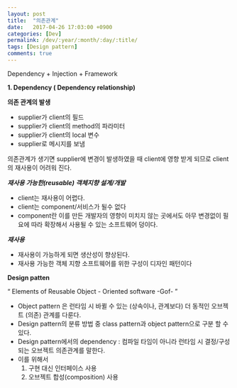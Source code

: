```yaml
---
layout: post
title:  "의존관계"
date:   2017-04-26 17:03:00 +0900
categories: [Dev]
permalink: /dev/:year/:month/:day/:title/
tags: [Design pattern]
comments: true
---
```

Dependency + Injection + Framework

**1. Dependency ( Dependency relationship)**

**의존 관계의 발생**
- supplier가 client의 필드
- supplier가 client의 method의 파라미터
- supplier가 client의 local 변수
- supplier로 메시지를 보냄

 의존관계가 생기면 supplier에 변경이 발생하였을 때 client에 영향 받게 되므로 client의 재사용이 어려워 진다.

***재사용 가능한(reusable) 객체지향 설계/개발***
- client는 재사용이 어렵다.
- client는 component/서비스가 될수 없다
- component란 이를 만든 개발자의 영향이 미치지 않는 곳에서도 아무 변경없이 필요에 따라 확장해서 사용될 수 있는 소프트웨어 덩이다.

***재사용***
- 재사용이 가능하게 되면 생산성이 향상된다.
- 재사용 가능한 객체 지향 소프트웨어를 위한 구성이 디자인 패턴이다

**Design patten**

“ Elements of Reusable Object - Oriented software -Gof- ”

- Object pattern 은 런타임 시 바뀔 수 있는 (상속이나, 관계보다) 더 동적인 오브젝트  (의존) 관계를 다룬다.
- Design pattern의 분류 방법 중 class pattern과 object pattern으로 구분 할 수 있다.
- Design pattern에서의  dependency : 컴파일 타임이 아니라 런타임 시 결정/구성되는 오브젝트 의존관계를 말한다.
- 이를 위해서
	1. 구현 대신 인터페이스 사용
	2. 오브젝트 합성(composition) 사용
